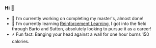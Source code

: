 ### Hi 👋

- 🔭 I’m currently working on completing my master's, almost done!
- 🌱 I’m currently learning [Reinforcement Learning](https://gymnasium.farama.org/index.html), I got into the field through Barto and Sutton, absolutely looking to pursue it as a career!
- ⚡ Fun fact: Banging your head against a wall for one hour burns 150 calories.
